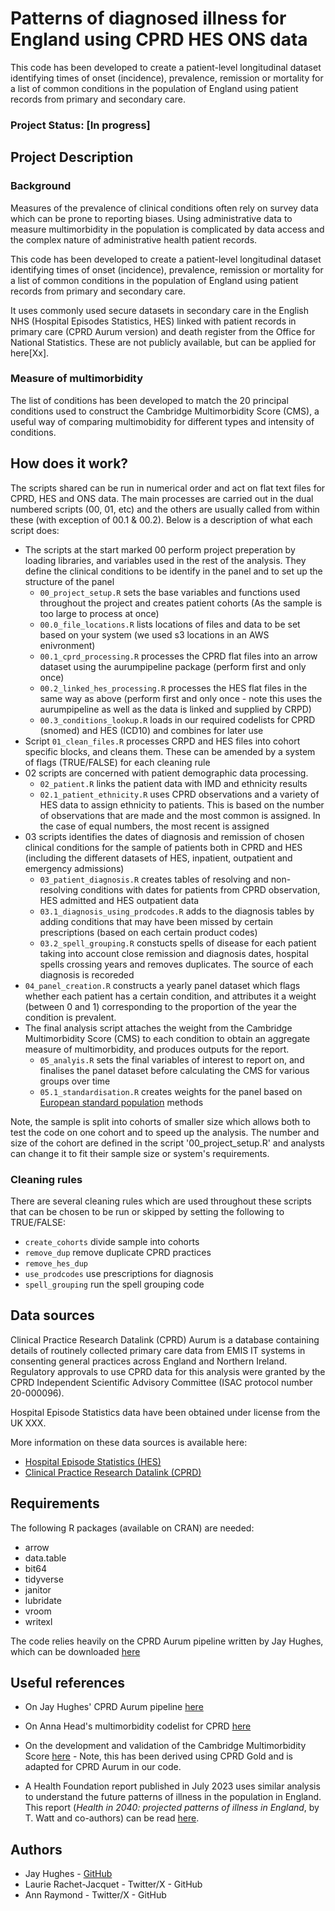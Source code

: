# Patterns of diagnosed illness for England using CPRD HES ONS data

This code has been developed to create a patient-level longitudinal dataset identifying times of onset (incidence), prevalence, remission or mortality for a list of common conditions in the population of England using patient records from primary and secondary care. 


### Project Status: [In progress]


## Project Description
### Background
Measures of the prevalence of clinical conditions often rely on survey data which can be prone to reporting biases. Using administrative data to measure multimorbidity in the population is complicated by data access and the complex nature of administrative health patient records.   

This code has been developed to create a patient-level longitudinal dataset identifying times of onset (incidence), prevalence, remission or mortality for a list of common conditions in the population of England using patient records from primary and secondary care. 

It uses commonly used secure datasets in secondary care in the English NHS (Hospital Episodes Statistics, HES) linked with patient records in primary care (CPRD Aurum version) and death register from the Office for National Statistics. These are not publicly available, but can be applied for here[Xx]. 

### Measure of multimorbidity
The list of conditions has been developed to match the 20 principal conditions used to construct the Cambridge Multimorbidity Score (CMS), a useful way of comparing multimobidity for different types and intensity of conditions.

## How does it work?

The scripts shared can be run in numerical order and act on flat text files for CPRD, HES and ONS data. The main processes are carried out in the dual numbered scripts (00, 01, etc) and the others are usually called from within these (with exception of 00.1 & 00.2). Below is a description of what each script does:

* The scripts at the start marked 00 perform project preperation by loading libraries, and variables used in the rest of the analysis. They define the clinical conditions to be identify in the panel and to set up the structure of the panel
  + `00_project_setup.R` sets the base variables and functions used throughout the project and creates patient cohorts (As the sample is too large to process at once)
  + `00.0_file_locations.R` lists locations of files and data to be set based on your system (we used s3 locations in an AWS enivronment)
  + `00.1_cprd_processing.R` processes the CPRD flat files into an arrow dataset using the aurumpipeline package (perform first and only once)
  + `00.2_linked_hes_processing.R` processes the HES flat files in the same way as above (perform first and only once - note this uses the aurumpipeline as well as the data is linked and supplied by CRPD)
  + `00.3_conditions_lookup.R` loads in our required codelists for CPRD (snomed) and HES (ICD10) and combines for later use
* Script `01_clean_files.R` processes CRPD and HES files into cohort specific blocks, and cleans them. These can be amended by a system of flags (TRUE/FALSE) for each cleaning rule
* 02 scripts are concerned with patient demographic data processing.
  + `02_patient.R` links the patient data with IMD and ethnicity results
  + `02.1_patient_ethnicity.R` uses CPRD observations and a variety of HES data to assign ethnicity to patients. This is based on the number of observations that are made and the most common is assigned. In the case of equal numbers, the most recent is assigned
* 03 scripts identifies the dates of diagnosis and remission of chosen clinical conditions for the sample of patients both in CPRD and HES (including the different datasets of HES, inpatient, outpatient and emergency admissions)
  + `03_patient_diagnosis.R` creates tables of resolving and non-resolving conditions with dates for patients from CPRD observation,  HES admitted and HES outpatient data
  + `03.1_diagnosis_using_prodcodes.R` adds to the diagnosis tables by adding conditions that may have been missed by certain prescriptions (based on each certain product codes)
  + `03.2_spell_grouping.R` constucts spells of disease for each patient taking into account close remission and diagnosis dates, hospital spells crossing years and removes duplicates. The source of each diagnosis is recoreded
* `04_panel_creation.R` constructs a yearly panel dataset which flags whether each patient has a certain condition, and  attributes it a weight (between 0 and 1) corresponding to the proportion of the year the condition is prevalent.
* The final analysis script attaches the weight from the Cambridge Multimorbidity Score (CMS) to each condition to obtain an aggregate measure of multimorbidity, and produces outputs for the report.
  +  `05_analyis.R` sets the final variables of interest to report on, and finalises the panel dataset before calculating the CMS for various groups over time
  +  `05.1_standardisation.R` creates weights for the panel based on [European standard population](https://ec.europa.eu/eurostat/web/products-manuals-and-guidelines/-/ks-ra-13-028) methods 

Note, the sample is split into cohorts of smaller size which allows both to test the code on one cohort and to speed up the analysis. The number and size of the cohort are defined in the script '00_project_setup.R' and analysts can change it to fit their sample size or system's requirements.

### Cleaning rules
There are several cleaning rules which are used throughout these scripts that can be chosen to be run or skipped by setting the following to TRUE/FALSE:
* `create_cohorts` divide sample into cohorts
* `remove_dup` remove duplicate CPRD practices
* `remove_hes_dup`
* `use_prodcodes` use prescriptions for diagnosis
* `spell_grouping` run the spell grouping code


## Data sources

Clinical Practice Research Datalink (CPRD) Aurum is a database containing details of routinely collected primary care data from EMIS IT systems in consenting general practices across England and Northern Ireland.
Regulatory approvals to use CPRD data for this analysis were granted by the CPRD Independent Scientific Advisory Committee (ISAC protocol number 20-000096). 

Hospital Episode Statistics data have been obtained under license from the UK XXX.

More information on these data sources is available here:
* [Hospital Episode Statistics (HES)](digital.nhs.uk/data-and-information/data-tools-and-services/data-services/hospital-episode-statistics)
* [Clinical Practice Research Datalink (CPRD)]()


## Requirements
The following R packages (available on CRAN) are needed:

* arrow
* data.table
* bit64
* tidyverse
* janitor
* lubridate
* vroom
* writexl

The code relies heavily on the CPRD Aurum pipeline written by Jay Hughes, which can be downloaded [here](https://github.com/HFAnalyticsLab/aurumpipeline)

## Useful references
* On Jay Hughes' CPRD Aurum pipeline [here](https://github.com/HFAnalyticsLab/aurumpipeline)

* On Anna Head's multimorbidity codelist for CPRD [here](https://github.com/annalhead/CPRD_multimorbidity_codelists)

* On the development and validation of the Cambridge Multimorbidity Score [here](https://pubmed.ncbi.nlm.nih.gov/32015079) - Note, this has been derived using CPRD Gold and is adapted for CPRD Aurum in our code. 

* A Health Foundation report published in July 2023 uses similar analysis to understand the future patterns of illness in the population in England. This report (*Health in 2040: projected patterns of illness in England*, by T. Watt and co-authors) can be read [here](health.org.uk/publications/health-in-2040).

## Authors
* Jay Hughes - [GitHub](https://github.com/Jay-ops256)
* Laurie Rachet-Jacquet - Twitter/X - GitHub
* Ann Raymond - Twitter/X - GitHub


